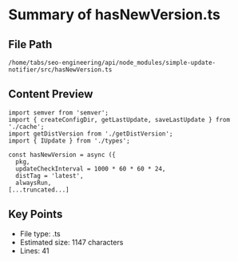 # Summary of hasNewVersion.ts
  
## File Path
`/home/tabs/seo-engineering/api/node_modules/simple-update-notifier/src/hasNewVersion.ts`

## Content Preview
```
import semver from 'semver';
import { createConfigDir, getLastUpdate, saveLastUpdate } from './cache';
import getDistVersion from './getDistVersion';
import { IUpdate } from './types';

const hasNewVersion = async ({
  pkg,
  updateCheckInterval = 1000 * 60 * 60 * 24,
  distTag = 'latest',
  alwaysRun,
[...truncated...]
```

## Key Points
- File type: .ts
- Estimated size: 1147 characters
- Lines: 41
